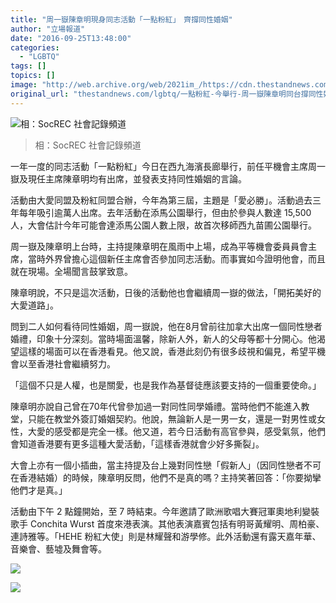 ```yaml
---
title: "周一嶽陳章明現身同志活動「一點粉紅」　齊撐同性婚姻"
author: "立場報道"
date: "2016-09-25T13:48:00"
categories:
  - "LGBTQ"
tags: []
topics: []
image: "http://web.archive.org/web/2021im_/https://cdn.thestandnews.com/media/photos/cache/14424747_1502779363082323_8976960141419506670_o_MnTsY_1200x0.jpg"
original_url: "thestandnews.com/lgbtq/一點粉紅-今舉行-周一嶽陳章明同台撐同性婚姻"
---
```

![相：SocREC 社會記錄頻道](http://web.archive.org/web/2021im_/https://cdn.thestandnews.com/media/photos/cache/14424747_1502779363082323_8976960141419506670_o_MnTsY_1200x0.jpg)

> 相：SocREC 社會記錄頻道

一年一度的同志活動「一點粉紅」今日在西九海濱長廊舉行，前任平機會主席周一嶽及現任主席陳章明均有出席，並發表支持同性婚姻的言論。

活動由大愛同盟及粉紅同盟合辦，今年為第三屆，主題是「愛必勝」。活動過去三年每年吸引逾萬人出席。去年活動在添馬公園舉行，但由於參與人數達 15,500 人，大會估計今年可能會達添馬公園人數上限，故首次移師西九苗圃公園舉行。

周一嶽及陳章明上台時，主持提陳章明在風雨中上場，成為平等機會委員員會主席，當時外界曾擔心這個新任主席會否參加同志活動。而事實如今證明他會，而且就在現場。全場聞言鼓掌致意。

陳章明說，不只是這次活動，日後的活動他也會繼續周一嶽的做法，「開拓美好的大愛道路」。

問到二人如何看待同性婚姻，周一嶽說，他在8月曾前往加拿大出席一個同性戀者婚禮，印象十分深刻。當時場面溫馨，除新人外，新人的父母等都十分開心。他渴望這樣的場面可以在香港看見。他又說，香港此刻仍有很多歧視和偏見，希望平機會以至香港社會繼續努力。

「這個不只是人權，也是關愛，也是我作為基督徒應該要支持的一個重要使命。」

陳章明亦說自己曾在70年代曾參加過一對同性同學婚禮。當時他們不能進入教堂，只能在教堂外簽訂婚姻契約。他說，無論新人是一男一女，還是一對男性或女性，大愛的感受都是完全一樣。他又道，若今日活動有高官參與，感受氣氛，他們會知道香港要有更多這種大愛活動，「這樣香港就會少好多撕裂」。

大會上亦有一個小插曲，當主持提及台上幾對同性戀「假新人」（因同性戀者不可在香港結婚）的時候，陳章明反問，他們不是真的嗎？主持笑著回答：「你要拗攣他們才是真。」

活動由下午 2 點鐘開始，至 7 時結束。今年邀請了歐洲歌唱大賽冠軍奧地利變裝歌手 Conchita Wurst 首度來港表演。其他表演嘉賓包括有明哥黃耀明、周柏豪、連詩雅等。「HEHE 粉紅大使」則是林耀聲和游學修。此外活動還有露天嘉年華、音樂會、藝墟及舞會等。

[![](http://web.archive.org/web/2021im_/https://cdn.thestandnews.com/media/photos/cache/14438772_10209282908924039_1704496912_o_ylAJA_1200x0.jpg)](http://web.archive.org/web/20210628215259/https://cdn.thestandnews.com/media/photos/cache/14438772_10209282908924039_1704496912_o_ylAJA_1200x0.jpg)

[![](http://web.archive.org/web/2021im_/https://cdn.thestandnews.com/media/photos/cache/14457386_841134496026542_7887543712706811457_n_MoTWW_1200x0.jpg)](http://web.archive.org/web/20210628215259/https://cdn.thestandnews.com/media/photos/cache/14457386_841134496026542_7887543712706811457_n_MoTWW_1200x0.jpg)